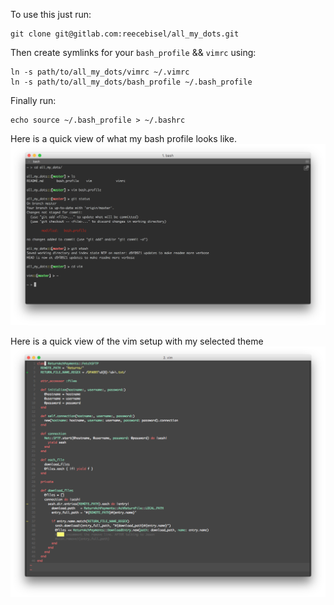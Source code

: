 To use this just run:
```
git clone git@gitlab.com:reecebisel/all_my_dots.git 
```
Then create symlinks for your `bash_profile` && `vimrc` using:
```
ln -s path/to/all_my_dots/vimrc ~/.vimrc
ln -s path/to/all_my_dots/bash_profile ~/.bash_profile
```
Finally run: 
```
echo source ~/.bash_profile > ~/.bashrc
```

Here is a quick view of what my bash profile looks like. 
![bash preview](bash_preview.png)

Here is a quick view of the vim setup with my selected theme
![vim preview](vim_preview.png)
